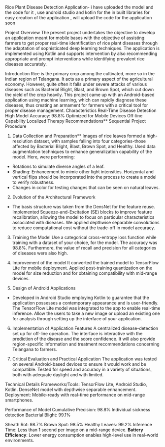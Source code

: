 Rice Plant Disease Detection Application- i have uploaded the model and the code for it , use android studio and kotlin for the in built libraries for easy creation of the application , will upload the code for the application soon

Project Overview
The present project undertakes the objective to develop an application meant for mobile bases with the objective of assisting farmers to get proper real-time identification of rice plant diseases through the adaptation of sophisticated deep learning techniques. The application is implemented using Kotlin and supports intervention by also recommending appropriate and prompt interventions while identifying prevalent rice diseases accurately.

Introduction
Rice is the primary crop among the cultivated, more so in the Indian region of Telangana. It acts as a primary aspect of the agricultural economy. However, quite often it falls under severe attacks of various diseases such as Bacterial Blight, Blast, and Brown Spot, which cut down the yield of the crop heavily. This project came up with an Android-based application using machine learning, which can rapidly diagnose these diseases, thus creating an armament for farmers with a critical tool for proper disease management.
Characteristics
Real-Time Disease Detection
High Model Accuracy: 98.8%
Optimized for Mobile Devices
Off-line Capability
Localized Therapy Recommendations**
Sequential Project Procedure

1. Data Collection and Preparation**
Images of rice leaves formed a high-resolution dataset, with samples falling into four categories-those affected by Bacterial Blight, Blast, Brown Spot, and Healthy.
Used data augmentation techniques to enhance generalization capability of the model. Here, were performing:
- Rotations to simulate diverse angles of a leaf.
- Shading: Enhancement to mimic other light intensities.
Horizontal and vertical flips should be incorporated into the process to create a model to verify robustness.
- Changes in color for testing changes that can be seen on natural leaves.

2. Evolution of the Architectural Framework
- The basis structure was taken from the DensNet for the feature reuse.
Implemented Squeeze-and-Excitation (SE) blocks to improve feature recalibration, allowing the model to focus on particular characteristics associated with diseases.
We applied depthwise separable convolutions to reduce computational cost without the trade-off in model accuracy.

3. Training the Model
Use a categorical cross-entropy loss function while training with a dataset of your choice, for the model.
The accuracy was 98.8%. Furthermore, the value of recall and precision for all categories of diseases were also high.

4. Improvement of the model
It converted the trained model to TensorFlow Lite for mobile deployment.
Applied post-training quantization on the model for size reduction and for obtaining compatibility with mid-range devices.

5. Design of Android Applications
- Developed in Android Studio employing Kotlin to guarantee that the application possesses a contemporary appearance and is user-friendly.
The TensorFlow Lite model was integrated to the app to enable real-time inference.
Allow the users to take a new image or upload an existing one for analysis through setting up the interface of your application.

6. Implementation of Application Features
A centralized disease-detection set up for off-line operation.
The interface is interactive with the prediction of the disease and the score confidence.
It will also provide region-specific information and treatment recommendations concerning Telangana to farmers.

7. Critical Evaluation and Practical Application
The application was tested on several Android-based devices to ensure it would work and be compatible.
Tested for speed and accuracy in a variety of situations, both with adequate daylight and with limited.

Technical Details
Frameworks/Tools: TensorFlow Lite, Android Studio, Kotlin.
DenseNet model with depthwise separable enhancement.
Deployment: Mobile-ready with real-time performance on mid-range smartphones.

Performance of Model
Cumulative Precision: 98.8%
Individual sickness detection
Bacterial Blight: 99.1%

Sheath Rot: 98.7% Brown Spot: 98.5% Healthy Leaves: 99.2% Inference Time: Less than 1 second per image on a mid-range device. **Battery Efficiency**: Lower energy consumption enables high-level use in real-world environments.

